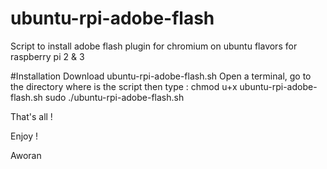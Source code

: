 # ubuntu-rpi-adobe-flash
Script to install adobe flash plugin for chromium on ubuntu flavors for raspberry pi 2 &amp; 3

#Installation
Download ubuntu-rpi-adobe-flash.sh
Open a terminal, go to the directory where is the script then type :
chmod u+x ubuntu-rpi-adobe-flash.sh
sudo ./ubuntu-rpi-adobe-flash.sh

That's all !

Enjoy !

Aworan
